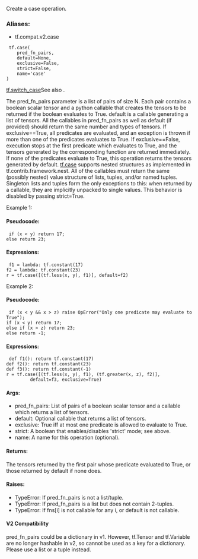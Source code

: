 Create a case operation.
### Aliases:
- tf.compat.v2.case

```
 tf.case(
    pred_fn_pairs,
    default=None,
    exclusive=False,
    strict=False,
    name='case'
)
```
[tf.switch_case](https://tensorflow.google.cn/api_docs/python/tf/switch_case)See also .

The pred_fn_pairs parameter is a list of pairs of size N. Each pair contains a boolean scalar tensor and a python callable that creates the tensors to be returned if the boolean evaluates to True. default is a callable generating a list of tensors. All the callables in pred_fn_pairs as well as default (if provided) should return the same number and types of tensors.
If exclusive==True, all predicates are evaluated, and an exception is thrown if more than one of the predicates evaluates to True. If exclusive==False, execution stops at the first predicate which evaluates to True, and the tensors generated by the corresponding function are returned immediately. If none of the predicates evaluate to True, this operation returns the tensors generated by default.
[tf.case](https://tensorflow.google.cn/api_docs/python/tf/case) supports nested structures as implemented in tf.contrib.framework.nest. All of the callables must return the same (possibly nested) value structure of lists, tuples, and/or named tuples. Singleton lists and tuples form the only exceptions to this: when returned by a callable, they are implicitly unpacked to single values. This behavior is disabled by passing strict=True.

Example 1:
#### Pseudocode:

```
 if (x < y) return 17;
else return 23;
```
#### Expressions:

```
 f1 = lambda: tf.constant(17)
f2 = lambda: tf.constant(23)
r = tf.case([(tf.less(x, y), f1)], default=f2)
```
Example 2:
#### Pseudocode:

```
 if (x < y && x > z) raise OpError("Only one predicate may evaluate to True");
if (x < y) return 17;
else if (x > z) return 23;
else return -1;
```
#### Expressions:

```
 def f1(): return tf.constant(17)
def f2(): return tf.constant(23)
def f3(): return tf.constant(-1)
r = tf.case([(tf.less(x, y), f1), (tf.greater(x, z), f2)],
         default=f3, exclusive=True)
```
#### Args:
- pred_fn_pairs: List of pairs of a boolean scalar tensor and a callable which returns a list of tensors.
- default: Optional callable that returns a list of tensors.
- exclusive: True iff at most one predicate is allowed to evaluate to True.
- strict: A boolean that enables/disables 'strict' mode; see above.
- name: A name for this operation (optional).
#### Returns:
The tensors returned by the first pair whose predicate evaluated to True, or those returned by default if none does.
#### Raises:
- TypeError: If pred_fn_pairs is not a list/tuple.
- TypeError: If pred_fn_pairs is a list but does not contain 2-tuples.
- TypeError: If fns[i] is not callable for any i, or default is not callable.
#### V2 Compatibility
pred_fn_pairs could be a dictionary in v1. However, tf.Tensor and tf.Variable are no longer hashable in v2, so cannot be used as a key for a dictionary. Please use a list or a tuple instead.
